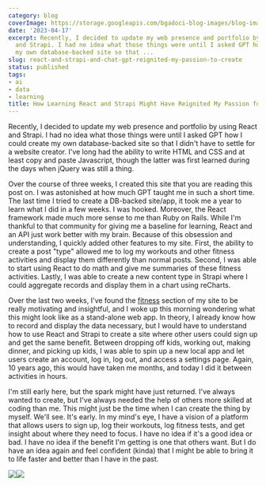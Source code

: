 ```yaml
---
category: blog
coverImage: https://storage.googleapis.com/bgadoci-blog-images/blog-images/images/blog-images/blog-post-images/large_Screenshot_2023_04_16_at_11_24_59_PM_46acc8d3d5.png
date: '2023-04-17'
excerpt: Recently, I decided to update my web presence and portfolio by using React
  and Strapi. I had no idea what those things were until I asked GPT how I could create
  my own database-backed site so that ...
slug: react-and-strapi-and-chat-gpt-reignited-my-passion-to-create
status: published
tags:
- ai
- data
- learning
title: How Learning React and Strapi Might Have Reignited My Passion for Creating
---
```


Recently, I decided to update my web presence and portfolio by using React and Strapi. I had no idea what those things were until I asked GPT how I could create my own database-backed site so that I didn't have to settle for a website creator. I've long had the ability to write HTML and CSS and at least copy and paste Javascript, though the latter was first learned during the days when jQuery was still a thing.

Over the course of three weeks, I created this site that you are reading this post on. I was astonished at how much GPT taught me in such a short time. The last time I tried to create a DB-backed site/app, it took me a year to learn what I did in a few weeks. I was hooked. Moreover, the React framework made much more sense to me than Ruby on Rails. While I'm thankful to that community for giving me a baseline for learning, React and an API just work better with my brain. Because of this obsession and understanding, I quickly added other features to my site. First, the ability to create a post "type" allowed me to log my workouts and other fitness activities and display them differently than normal posts. Second, I was able to start using React to do math and give me summaries of these fitness activities. Lastly, I was able to create a new content type in Strapi where I could aggregate records and display them in a chart using reCharts.

Over the last two weeks, I've found the [fitness](/fitness) section of my site to be really motivating and insightful, and I woke up this morning wondering what this might look like as a stand-alone web app. In theory, I already know how to record and display the data necessary, but I would have to understand how to use React and Strapi to create a site where other users could sign up and get the same benefit. Between dropping off kids, working out, making dinner, and picking up kids, I was able to spin up a new local app and let users create an account, log in, log out, and access a settings page. Again, 10 years ago, this would have taken me months, and today I did it between activities in hours.

I'm still early here, but the spark might have just returned. I've always wanted to create, but I've always needed the help of others more skilled at coding than me. This might just be the time when I can create the thing by myself. We'll see. It's early. In my mind's eye, I have a vision of a platform that allows users to sign up, log their workouts, log fitness tests, and get insight about where they need to focus. I have no idea if it's a good idea or bad. I have no idea if the benefit I'm getting is one that others want. But I do have an idea again and feel confident (kinda) that I might be able to bring it to life faster and better than I have in the past.

![](https://storage.googleapis.com/bgadoci-blog-images/blog-images/images/blog-images/blog-post-images/large_Screenshot_2023_04_16_at_11_24_59_PM_46acc8d3d5.png)![](https://storage.googleapis.com/bgadoci-blog-images/blog-images/images/blog-images/blog-post-images/large_Screenshot_2023_04_16_at_11_25_09_PM_6efa5636a0.png)